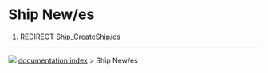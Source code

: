 # Ship New/es
1.  REDIRECT [Ship\_CreateShip/es](Ship_CreateShip/es.md)



---
![](images/Right_arrow.png) [documentation index](../README.md) > Ship New/es
